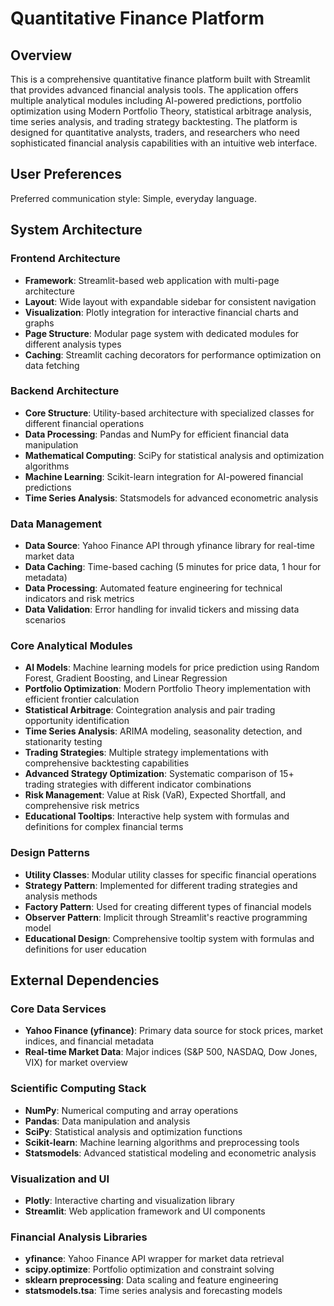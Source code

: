 # Quantitative Finance Platform

## Overview

This is a comprehensive quantitative finance platform built with Streamlit that provides advanced financial analysis tools. The application offers multiple analytical modules including AI-powered predictions, portfolio optimization using Modern Portfolio Theory, statistical arbitrage analysis, time series analysis, and trading strategy backtesting. The platform is designed for quantitative analysts, traders, and researchers who need sophisticated financial analysis capabilities with an intuitive web interface.

## User Preferences

Preferred communication style: Simple, everyday language.

## System Architecture

### Frontend Architecture
- **Framework**: Streamlit-based web application with multi-page architecture
- **Layout**: Wide layout with expandable sidebar for consistent navigation
- **Visualization**: Plotly integration for interactive financial charts and graphs
- **Page Structure**: Modular page system with dedicated modules for different analysis types
- **Caching**: Streamlit caching decorators for performance optimization on data fetching

### Backend Architecture
- **Core Structure**: Utility-based architecture with specialized classes for different financial operations
- **Data Processing**: Pandas and NumPy for efficient financial data manipulation
- **Mathematical Computing**: SciPy for statistical analysis and optimization algorithms
- **Machine Learning**: Scikit-learn integration for AI-powered financial predictions
- **Time Series Analysis**: Statsmodels for advanced econometric analysis

### Data Management
- **Data Source**: Yahoo Finance API through yfinance library for real-time market data
- **Data Caching**: Time-based caching (5 minutes for price data, 1 hour for metadata)
- **Data Processing**: Automated feature engineering for technical indicators and risk metrics
- **Data Validation**: Error handling for invalid tickers and missing data scenarios

### Core Analytical Modules
- **AI Models**: Machine learning models for price prediction using Random Forest, Gradient Boosting, and Linear Regression
- **Portfolio Optimization**: Modern Portfolio Theory implementation with efficient frontier calculation
- **Statistical Arbitrage**: Cointegration analysis and pair trading opportunity identification
- **Time Series Analysis**: ARIMA modeling, seasonality detection, and stationarity testing
- **Trading Strategies**: Multiple strategy implementations with comprehensive backtesting capabilities
- **Advanced Strategy Optimization**: Systematic comparison of 15+ trading strategies with different indicator combinations
- **Risk Management**: Value at Risk (VaR), Expected Shortfall, and comprehensive risk metrics
- **Educational Tooltips**: Interactive help system with formulas and definitions for complex financial terms

### Design Patterns
- **Utility Classes**: Modular utility classes for specific financial operations
- **Strategy Pattern**: Implemented for different trading strategies and analysis methods
- **Factory Pattern**: Used for creating different types of financial models
- **Observer Pattern**: Implicit through Streamlit's reactive programming model
- **Educational Design**: Comprehensive tooltip system with formulas and definitions for user education

## External Dependencies

### Core Data Services
- **Yahoo Finance (yfinance)**: Primary data source for stock prices, market indices, and financial metadata
- **Real-time Market Data**: Major indices (S&P 500, NASDAQ, Dow Jones, VIX) for market overview

### Scientific Computing Stack
- **NumPy**: Numerical computing and array operations
- **Pandas**: Data manipulation and analysis
- **SciPy**: Statistical analysis and optimization functions
- **Scikit-learn**: Machine learning algorithms and preprocessing tools
- **Statsmodels**: Advanced statistical modeling and econometric analysis

### Visualization and UI
- **Plotly**: Interactive charting and visualization library
- **Streamlit**: Web application framework and UI components

### Financial Analysis Libraries
- **yfinance**: Yahoo Finance API wrapper for market data retrieval
- **scipy.optimize**: Portfolio optimization and constraint solving
- **sklearn preprocessing**: Data scaling and feature engineering
- **statsmodels.tsa**: Time series analysis and forecasting models
